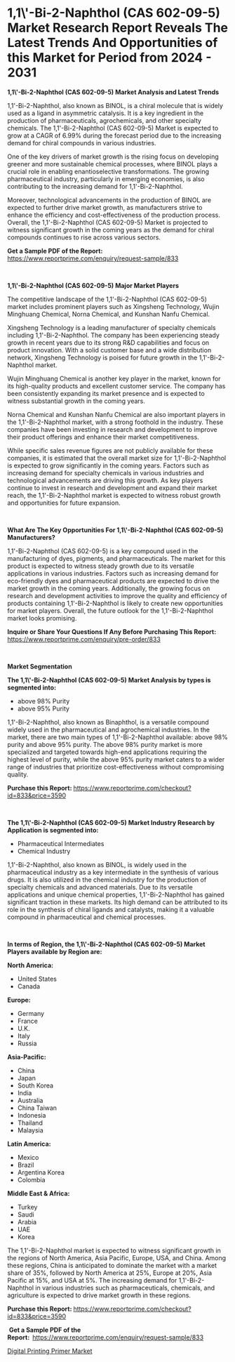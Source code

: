 <p><h1>1,1\'-Bi-2-Naphthol (CAS 602-09-5) Market Research Report Reveals The Latest Trends And Opportunities of this Market for Period from 2024 - 2031</h1></p><p><strong>1,1\'-Bi-2-Naphthol (CAS 602-09-5) Market Analysis and Latest Trends</strong></p>
<p><p>1,1'-Bi-2-Naphthol, also known as BINOL, is a chiral molecule that is widely used as a ligand in asymmetric catalysis. It is a key ingredient in the production of pharmaceuticals, agrochemicals, and other specialty chemicals. The 1,1'-Bi-2-Naphthol (CAS 602-09-5) Market is expected to grow at a CAGR of 6.99% during the forecast period due to the increasing demand for chiral compounds in various industries.</p><p>One of the key drivers of market growth is the rising focus on developing greener and more sustainable chemical processes, where BINOL plays a crucial role in enabling enantioselective transformations. The growing pharmaceutical industry, particularly in emerging economies, is also contributing to the increasing demand for 1,1'-Bi-2-Naphthol.</p><p>Moreover, technological advancements in the production of BINOL are expected to further drive market growth, as manufacturers strive to enhance the efficiency and cost-effectiveness of the production process. Overall, the 1,1'-Bi-2-Naphthol (CAS 602-09-5) Market is projected to witness significant growth in the coming years as the demand for chiral compounds continues to rise across various sectors.</p></p>
<p><strong>Get a Sample PDF of the Report:&nbsp;</strong> <a href="https://www.reportprime.com/enquiry/request-sample/833">https://www.reportprime.com/enquiry/request-sample/833</a></p>
<p>&nbsp;</p>
<p><strong>1,1\'-Bi-2-Naphthol (CAS 602-09-5) Major Market Players</strong></p>
<p><p>The competitive landscape of the 1,1'-Bi-2-Naphthol (CAS 602-09-5) market includes prominent players such as Xingsheng Technology, Wujin Minghuang Chemical, Norna Chemical, and Kunshan Nanfu Chemical. </p><p>Xingsheng Technology is a leading manufacturer of specialty chemicals including 1,1'-Bi-2-Naphthol. The company has been experiencing steady growth in recent years due to its strong R&D capabilities and focus on product innovation. With a solid customer base and a wide distribution network, Xingsheng Technology is poised for future growth in the 1,1'-Bi-2-Naphthol market.</p><p>Wujin Minghuang Chemical is another key player in the market, known for its high-quality products and excellent customer service. The company has been consistently expanding its market presence and is expected to witness substantial growth in the coming years.</p><p>Norna Chemical and Kunshan Nanfu Chemical are also important players in the 1,1'-Bi-2-Naphthol market, with a strong foothold in the industry. These companies have been investing in research and development to improve their product offerings and enhance their market competitiveness.</p><p>While specific sales revenue figures are not publicly available for these companies, it is estimated that the overall market size for 1,1'-Bi-2-Naphthol is expected to grow significantly in the coming years. Factors such as increasing demand for specialty chemicals in various industries and technological advancements are driving this growth. As key players continue to invest in research and development and expand their market reach, the 1,1'-Bi-2-Naphthol market is expected to witness robust growth and opportunities for future expansion.</p></p>
<p>&nbsp;</p>
<p><strong>What Are The Key Opportunities For 1,1\'-Bi-2-Naphthol (CAS 602-09-5) Manufacturers?</strong></p>
<p><p>1,1'-Bi-2-Naphthol (CAS 602-09-5) is a key compound used in the manufacturing of dyes, pigments, and pharmaceuticals. The market for this product is expected to witness steady growth due to its versatile applications in various industries. Factors such as increasing demand for eco-friendly dyes and pharmaceutical products are expected to drive the market growth in the coming years. Additionally, the growing focus on research and development activities to improve the quality and efficiency of products containing 1,1'-Bi-2-Naphthol is likely to create new opportunities for market players. Overall, the future outlook for the 1,1'-Bi-2-Naphthol market looks promising.</p></p>
<p><strong>Inquire or Share Your Questions If Any Before Purchasing This Report:</strong> <a href="https://www.reportprime.com/enquiry/pre-order/833">https://www.reportprime.com/enquiry/pre-order/833</a></p>
<p>&nbsp;</p>
<p><strong>Market Segmentation</strong></p>
<p><strong>The 1,1\'-Bi-2-Naphthol (CAS 602-09-5) Market Analysis by types is segmented into:</strong></p>
<p><ul><li>above 98% Purity</li><li>above 95% Purity</li></ul></p>
<p><p>1,1'-Bi-2-Naphthol, also known as Binaphthol, is a versatile compound widely used in the pharmaceutical and agrochemical industries. In the market, there are two main types of 1,1'-Bi-2-Naphthol available: above 98% purity and above 95% purity. The above 98% purity market is more specialized and targeted towards high-end applications requiring the highest level of purity, while the above 95% purity market caters to a wider range of industries that prioritize cost-effectiveness without compromising quality.</p></p>
<p><strong>Purchase this Report:&nbsp;</strong><a href="https://www.reportprime.com/checkout?id=833&price=3590">https://www.reportprime.com/checkout?id=833&price=3590</a></p>
<p>&nbsp;</p>
<p><strong>The 1,1\'-Bi-2-Naphthol (CAS 602-09-5) Market Industry Research by Application is segmented into:</strong></p>
<p><ul><li>Pharmaceutical Intermediates</li><li>Chemical Industry</li></ul></p>
<p><p>1,1'-Bi-2-Naphthol, also known as BINOL, is widely used in the pharmaceutical industry as a key intermediate in the synthesis of various drugs. It is also utilized in the chemical industry for the production of specialty chemicals and advanced materials. Due to its versatile applications and unique chemical properties, 1,1'-Bi-2-Naphthol has gained significant traction in these markets. Its high demand can be attributed to its role in the synthesis of chiral ligands and catalysts, making it a valuable compound in pharmaceutical and chemical processes.</p></p>
<p>&nbsp;</p>
<p><strong>In terms of Region, the 1,1\'-Bi-2-Naphthol (CAS 602-09-5) Market Players available by Region are:</strong></p>
<p>
    <p> <strong> North America: </strong>
        <ul>
            <li>United States</li>
            <li>Canada</li>
        </ul>
        </p> 
    <p> <strong> Europe: </strong>
        <ul>
            <li>Germany</li>
            <li>France</li>
            <li>U.K.</li>
            <li>Italy</li>
            <li>Russia</li>
        </ul>
        </p> 
    <p> <strong> Asia-Pacific: </strong>
        <ul>
            <li>China</li>
            <li>Japan</li>
            <li>South Korea</li>
            <li>India</li>
            <li>Australia</li>
            <li>China Taiwan</li>
            <li>Indonesia</li>
            <li>Thailand</li>
            <li>Malaysia</li>
        </ul>
        </p> 
    <p> <strong> Latin America: </strong>
        <ul>
            <li>Mexico</li>
            <li>Brazil</li>
            <li>Argentina Korea</li>
            <li>Colombia</li>
        </ul>
        </p> 
    <p> <strong> Middle East & Africa: </strong>
        <ul>
            <li>Turkey</li>
            <li>Saudi</li>
            <li>Arabia</li>
            <li>UAE</li>
            <li>Korea</li>
        </ul>
    </p>
    </p>
<p><p>The 1,1'-Bi-2-Naphthol market is expected to witness significant growth in the regions of North America, Asia Pacific, Europe, USA, and China. Among these regions, China is anticipated to dominate the market with a market share of 35%, followed by North America at 25%, Europe at 20%, Asia Pacific at 15%, and USA at 5%. The increasing demand for 1,1'-Bi-2-Naphthol in various industries such as pharmaceuticals, chemicals, and agriculture is expected to drive market growth in these regions.</p></p>
<p><strong>Purchase this Report: </strong><a href="https://www.reportprime.com/checkout?id=833&price=3590">https://www.reportprime.com/checkout?id=833&price=3590</a></p>
<p>&nbsp;<strong>Get a Sample PDF of the Report:&nbsp;&nbsp;</strong><a href="https://www.reportprime.com/enquiry/request-sample/833">https://www.reportprime.com/enquiry/request-sample/833</a></p>
<p><strong></strong></p>
<p><p><a href="https://cute-banjo-8ca.notion.site/Digital-Printing-Primer-Market-Dynamics-2024-2031-Also-about-Its-Market-Trends-Projections-and-Op-eacfe2f494fe445baca643475c9a5d27">Digital Printing Primer Market</a></p></p>